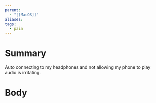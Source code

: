 ```yaml
---
parent:
  - "[[MacOS]]"
aliases: 
tags:
  - pain
---
```

# Summary 
Auto connecting to my headphones and not allowing my phone to play audio is irritating. 
# Body

